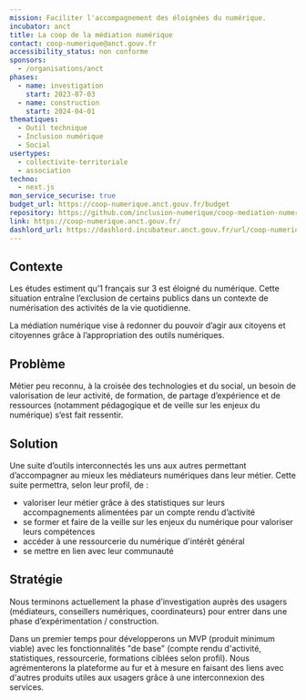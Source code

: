 ```yaml
---
mission: Faciliter l'accompagnement des éloignées du numérique.
incubator: anct
title: La coop de la médiation numérique
contact: coop-numerique@anct.gouv.fr
accessibility_status: non conforme
sponsors:
  - /organisations/anct
phases:
  - name: investigation
    start: 2023-07-03
  - name: construction
    start: 2024-04-01
thematiques:
  - Outil technique
  - Inclusion numérique
  - Social
usertypes:
  - collectivite-territoriale
  - association
techno:
  - next.js
mon_service_securise: true
budget_url: https://coop-numerique.anct.gouv.fr/budget
repository: https://github.com/inclusion-numerique/coop-mediation-numerique
link: https://coop-numerique.anct.gouv.fr/
dashlord_url: https://dashlord.incubateur.anct.gouv.fr/url/coop-numerique-anct-gouv-fr/
---
```

## Contexte

Les études estiment qu’1 français sur 3 est éloigné du numérique. Cette situation entraîne l’exclusion de certains publics dans un contexte de numérisation des activités de la vie quotidienne. 

La médiation numérique vise à redonner du pouvoir d’agir aux citoyens et citoyennes grâce à l’appropriation des outils numériques.

## Problème

Métier peu reconnu, à la croisée des technologies et du social, un besoin de valorisation de leur activité, de formation, de partage d’expérience et de ressources (notamment pédagogique et de veille sur les enjeux du numérique) s’est fait ressentir.

## Solution

Une suite d’outils interconnectés les uns aux autres permettant d’accompagner au mieux les médiateurs numériques dans leur métier. Cette suite permettra, selon leur profil, de :
- valoriser leur métier grâce à des statistiques sur leurs accompagnements alimentées par un compte rendu d’activité
- se former et faire de la veille sur les enjeux du numérique pour valoriser leurs compétences
- accéder à une ressourcerie du numérique d'intérêt général
- se mettre en lien avec leur communauté 


## Stratégie

Nous terminons actuellement la phase d’investigation auprès des usagers (médiateurs, conseillers numériques, coordinateurs) pour entrer dans une phase d’expérimentation / construction.

Dans un premier temps pour développerons un MVP (produit minimum viable) avec les fonctionnalités "de base" (compte rendu d'activité, statistiques, ressourcerie, formations ciblées selon profil).
Nous agrémenterons la plateforme au fur et à mesure en faisant des liens avec d'autres produits utiles aux usagers grâce à une interconnexion des services.